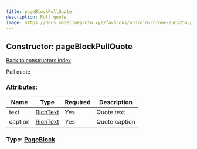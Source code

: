 ```yaml
---
title: pageBlockPullQuote
description: Pull quote
image: https://docs.madelineproto.xyz/favicons/android-chrome-256x256.png
---
```

## Constructor: pageBlockPullQuote  
[Back to constructors index](index.md)



Pull quote

### Attributes:

| Name     |    Type       | Required | Description |
|----------|---------------|----------|-------------|
|text|[RichText](../types/RichText.md) | Yes|Quote text|
|caption|[RichText](../types/RichText.md) | Yes|Quote caption|



### Type: [PageBlock](../types/PageBlock.md)


